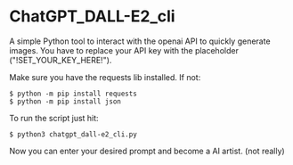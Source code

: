 # ChatGPT_DALL-E2_cli

A simple Python tool to interact with the openai API to quickly generate images.
You have to replace your API key with the placeholder ("!SET_YOUR_KEY_HERE!").

Make sure you have the requests lib installed. 
If not: 
```
$ python -m pip install requests
$ python -m pip install json
```
To run the script just hit:
```
$ python3 chatgpt_dall-e2_cli.py
```
Now you can enter your desired prompt and become a AI artist. (not really)
